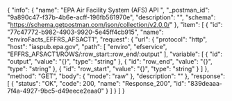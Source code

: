 {
  "info": {
    "name": "EPA Air Facility System (AFS) API ",
    "_postman_id": "9a890c47-f37b-4b6e-acff-196fb561970e",
    "description": "",
    "schema": "https://schema.getpostman.com/json/collection/v2.0.0/"
  },
  "item": [
    {
      "id": "77c47772-b982-4903-9920-5e45ff4cb915",
      "name": "enviroFacts_EFFRS_AFSACT1",
      "request": {
        "url": {
          "protocol": "http",
          "host": "iaspub.epa.gov",
          "path": [
            "enviro",
            "efservice",
            "EFFRS_AFSACT1/ROWS/:row_start::row_end/:output"
          ],
          "variable": [
            {
              "id": "output",
              "value": "{}",
              "type": "string"
            },
            {
              "id": "row_end",
              "value": "{}",
              "type": "string"
            },
            {
              "id": "row_start",
              "value": "{}",
              "type": "string"
            }
          ]
        },
        "method": "GET",
        "body": {
          "mode": "raw"
        },
        "description": ""
      },
      "response": [
        {
          "status": "OK",
          "code": 200,
          "name": "Response_200",
          "id": "839deaaa-7f4a-4927-9bc5-d49eece2eaa0"
        }
      ]
    }
  ]
}